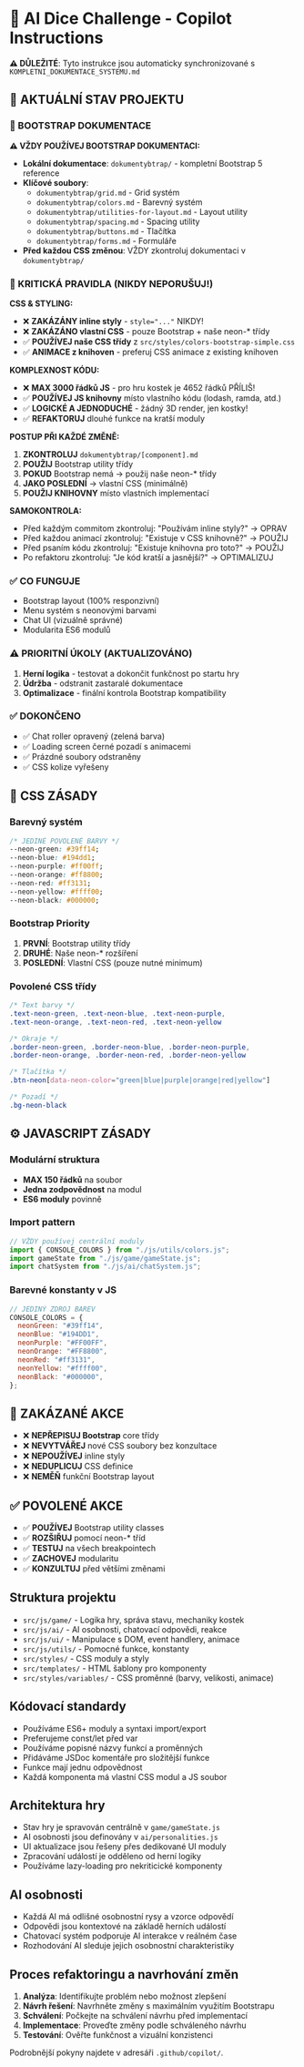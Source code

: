 <!-- AUTOMATICKY GENEROVANÉ INSTRUKCE Z KOMPLETNI_DOKUMENTACE_SYSTEMU.md -->
<!-- Datum generování: 11. července 2025 -->

# 🎲 AI Dice Challenge - Copilot Instructions

**⚠️ DŮLEŽITÉ**: Tyto instrukce jsou automaticky synchronizované s `KOMPLETNI_DOKUMENTACE_SYSTEMU.md`

## 🎯 AKTUÁLNÍ STAV PROJEKTU

### 📖 BOOTSTRAP DOKUMENTACE

**⚠️ VŽDY POUŽÍVEJ BOOTSTRAP DOKUMENTACI:**

- **Lokální dokumentace**: `dokumentybtrap/` - kompletní Bootstrap 5 reference
- **Klíčové soubory**:
  - `dokumentybtrap/grid.md` - Grid systém
  - `dokumentybtrap/colors.md` - Barevný systém
  - `dokumentybtrap/utilities-for-layout.md` - Layout utility
  - `dokumentybtrap/spacing.md` - Spacing utility
  - `dokumentybtrap/buttons.md` - Tlačítka
  - `dokumentybtrap/forms.md` - Formuláře
- **Před každou CSS změnou**: VŽDY zkontroluj dokumentaci v `dokumentybtrap/`

### 🚨 KRITICKÁ PRAVIDLA (NIKDY NEPORUŠUJ!)

**CSS & STYLING:**

- ❌ **ZAKÁZÁNY inline styly** - `style="..."` NIKDY!
- ❌ **ZAKÁZÁNO vlastní CSS** - pouze Bootstrap + naše neon-\* třídy
- ✅ **POUŽÍVEJ naše CSS třídy** z `src/styles/colors-bootstrap-simple.css`
- ✅ **ANIMACE z knihoven** - preferuj CSS animace z existing knihoven

**KOMPLEXNOST KÓDU:**

- ❌ **MAX 3000 řádků JS** - pro hru kostek je 4652 řádků PŘÍLIŠ!
- ✅ **POUŽÍVEJ JS knihovny** místo vlastního kódu (lodash, ramda, atd.)
- ✅ **LOGICKÉ A JEDNODUCHÉ** - žádný 3D render, jen kostky!
- ✅ **REFAKTORUJ** dlouhé funkce na kratší moduly

**POSTUP PŘI KAŽDÉ ZMĚNĚ:**

1. **ZKONTROLUJ** `dokumentybtrap/[component].md`
2. **POUŽIJ** Bootstrap utility třídy
3. **POKUD** Bootstrap nemá → použij naše neon-\* třídy
4. **JAKO POSLEDNÍ** → vlastní CSS (minimálně)
5. **POUŽIJ KNIHOVNY** místo vlastních implementací

**SAMOKONTROLA:**

- Před každým commitom zkontroluj: "Používám inline styly?" → OPRAV
- Před každou animací zkontroluj: "Existuje v CSS knihovně?" → POUŽIJ
- Před psaním kódu zkontroluj: "Existuje knihovna pro toto?" → POUŽIJ
- Po refaktoru zkontroluj: "Je kód kratší a jasnější?" → OPTIMALIZUJ

### ✅ CO FUNGUJE

- Bootstrap layout (100% responzivní)
- Menu systém s neonovými barvami
- Chat UI (vizuálně správné)
- Modularita ES6 modulů

### ⚠️ PRIORITNÍ ÚKOLY (AKTUALIZOVÁNO)

1. **Herní logika** - testovat a dokončit funkčnost po startu hry
2. **Údržba** - odstranit zastaralé dokumentace
3. **Optimalizace** - finální kontrola Bootstrap kompatibility

### ✅ DOKONČENO

- ✅ Chat roller opravený (zelená barva)
- ✅ Loading screen černé pozadí s animacemi
- ✅ Prázdné soubory odstraněny
- ✅ CSS kolize vyřešeny

## 🎨 CSS ZÁSADY

### Barevný systém

```css
/* JEDINÉ POVOLENÉ BARVY */
--neon-green: #39ff14;
--neon-blue: #194dd1;
--neon-purple: #ff00ff;
--neon-orange: #ff8800;
--neon-red: #ff3131;
--neon-yellow: #ffff00;
--neon-black: #000000;
```

### Bootstrap Priority

1. **PRVNÍ**: Bootstrap utility třídy
2. **DRUHÉ**: Naše neon-\* rozšíření
3. **POSLEDNÍ**: Vlastní CSS (pouze nutné minimum)

### Povolené CSS třídy

```css
/* Text barvy */
.text-neon-green, .text-neon-blue, .text-neon-purple,
.text-neon-orange, .text-neon-red, .text-neon-yellow

/* Okraje */
.border-neon-green, .border-neon-blue, .border-neon-purple,
.border-neon-orange, .border-neon-red, .border-neon-yellow

/* Tlačítka */
.btn-neon[data-neon-color="green|blue|purple|orange|red|yellow"]

/* Pozadí */
.bg-neon-black
```

## ⚙️ JAVASCRIPT ZÁSADY

### Modulární struktura

- **MAX 150 řádků** na soubor
- **Jedna zodpovědnost** na modul
- **ES6 moduly** povinně

### Import pattern

```javascript
// VŽDY používej centrální moduly
import { CONSOLE_COLORS } from "./js/utils/colors.js";
import gameState from "./js/game/gameState.js";
import chatSystem from "./js/ai/chatSystem.js";
```

### Barevné konstanty v JS

```javascript
// JEDINÝ ZDROJ BAREV
CONSOLE_COLORS = {
  neonGreen: "#39ff14",
  neonBlue: "#194DD1",
  neonPurple: "#FF00FF",
  neonOrange: "#FF8800",
  neonRed: "#ff3131",
  neonYellow: "#ffff00",
  neonBlack: "#000000",
};
```

## 🚨 ZAKÁZANÉ AKCE

- ❌ **NEPŘEPISUJ Bootstrap** core třídy
- ❌ **NEVYTVÁŘEJ** nové CSS soubory bez konzultace
- ❌ **NEPOUŽÍVEJ** inline styly
- ❌ **NEDUPLICUJ** CSS definice
- ❌ **NEMĚŇ** funkční Bootstrap layout

## ✅ POVOLENÉ AKCE

- ✅ **POUŽÍVEJ** Bootstrap utility classes
- ✅ **ROZŠIŘUJ** pomocí neon-\* tříd
- ✅ **TESTUJ** na všech breakpointech
- ✅ **ZACHOVEJ** modularitu
- ✅ **KONZULTUJ** před většími změnami

## Struktura projektu

- `src/js/game/` - Logika hry, správa stavu, mechaniky kostek
- `src/js/ai/` - AI osobnosti, chatovací odpovědi, reakce
- `src/js/ui/` - Manipulace s DOM, event handlery, animace
- `src/js/utils/` - Pomocné funkce, konstanty
- `src/styles/` - CSS moduly a styly
- `src/templates/` - HTML šablony pro komponenty
- `src/styles/variables/` - CSS proměnné (barvy, velikosti, animace)

## Kódovací standardy

- Používáme ES6+ moduly a syntaxi import/export
- Preferujeme const/let před var
- Používáme popisné názvy funkcí a proměnných
- Přidáváme JSDoc komentáře pro složitější funkce
- Funkce mají jednu odpovědnost
- Každá komponenta má vlastní CSS modul a JS soubor

## Architektura hry

- Stav hry je spravován centrálně v `game/gameState.js`
- AI osobnosti jsou definovány v `ai/personalities.js`
- UI aktualizace jsou řešeny přes dedikované UI moduly
- Zpracování událostí je odděleno od herní logiky
- Používáme lazy-loading pro nekriticické komponenty

## AI osobnosti

- Každá AI má odlišné osobnostní rysy a vzorce odpovědí
- Odpovědi jsou kontextové na základě herních událostí
- Chatovací systém podporuje AI interakce v reálném čase
- Rozhodování AI sleduje jejich osobnostní charakteristiky

## Proces refaktoringu a navrhování změn

1. **Analýza**: Identifikujte problém nebo možnost zlepšení
2. **Návrh řešení**: Navrhněte změny s maximálním využitím Bootstrapu
3. **Schválení**: Počkejte na schválení návrhu před implementací
4. **Implementace**: Proveďte změny podle schváleného návrhu
5. **Testování**: Ověřte funkčnost a vizuální konzistenci

Podrobnější pokyny najdete v adresáři `.github/copilot/`.
